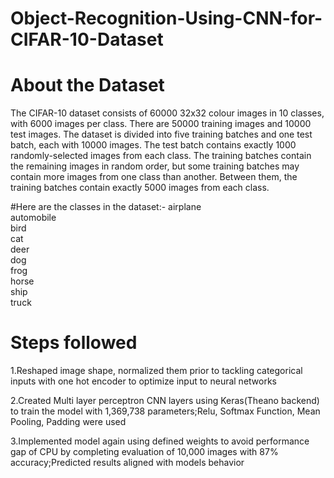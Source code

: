 # Object-Recognition-Using-CNN-for-CIFAR-10-Dataset

# About the Dataset
The CIFAR-10 dataset consists of 60000 32x32 colour images in 10 classes, with 6000 images per class. 
There are 50000 training images and 10000 test images. The dataset is divided into five training batches and one test batch, 
each with 10000 images. The test batch contains exactly 1000 randomly-selected images from each class. 
The training batches contain the remaining images in random order, but some training batches may contain more images
from one class than another. Between them, the training batches contain exactly 5000 images from each class. 

#Here are the classes in the dataset:-
airplane										
automobile										
bird										
cat										
deer										
dog										
frog										
horse										
ship										
truck	

# Steps followed 
1.Reshaped image shape, normalized them prior to tackling categorical inputs with one hot encoder to optimize input to neural networks

2.Created Multi layer perceptron CNN layers using Keras(Theano backend) to train the model with 1,369,738 parameters;Relu, Softmax Function, Mean Pooling, Padding were used

3.Implemented model again using defined weights to avoid performance gap of CPU by completing evaluation of 10,000 images with 87% accuracy;Predicted results aligned with models behavior
